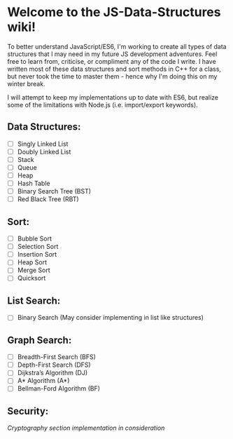 # Welcome to the JS-Data-Structures wiki! #

To better understand JavaScript/ES6, I'm working to create all types of data structures that I may need in my future JS development adventures. Feel free to learn from, criticise, or compliment any of the code I write. I have written most of these data structures and sort methods in C++ for a class, but never took the time to master them - hence why I'm doing this on my winter break.

I will attempt to keep my implementations up to date with ES6, but realize some of the limitations with Node.js (i.e. import/export keywords).

## Data Structures:
- [ ] Singly Linked List
- [ ] Doubly Linked List
- [ ] Stack
- [ ] Queue
- [ ] Heap
- [ ] Hash Table
- [ ] Binary Search Tree (BST)
- [ ] Red Black Tree (RBT)

## Sort:
- [ ] Bubble Sort
- [ ] Selection Sort
- [ ] Insertion Sort
- [ ] Heap Sort
- [ ] Merge Sort
- [ ] Quicksort

## List Search:
- [ ] Binary Search (May consider implementing in list like structures)

## Graph Search:
- [ ] Breadth-First Search (BFS)
- [ ] Depth-First Search (DFS)
- [ ] Dijkstra’s Algorithm (DJ)
- [ ] A* Algorithm (A*)
- [ ] Bellman-Ford Algorithm (BF)

## Security:
_Cryptography section implementation in consideration_